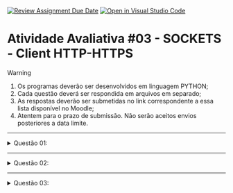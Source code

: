 [![Review Assignment Due Date](https://classroom.github.com/assets/deadline-readme-button-22041afd0340ce965d47ae6ef1cefeee28c7c493a6346c4f15d667ab976d596c.svg)](https://classroom.github.com/a/tnKJsaS8)
[![Open in Visual Studio Code](https://classroom.github.com/assets/open-in-vscode-2e0aaae1b6195c2367325f4f02e2d04e9abb55f0b24a779b69b11b9e10269abc.svg)](https://classroom.github.com/online_ide?assignment_repo_id=17799696&assignment_repo_type=AssignmentRepo)
<h1>Atividade Avaliativa #03 - SOCKETS - Client HTTP-HTTPS</h1>

> [!WARNING]
> 1. Os programas deverão ser desenvolvidos em linguagem PYTHON;
> 2. Cada questão deverá ser respondida em arquivos em separado;
> 3. As respostas deverão ser submetidas no link correspondente a essa lista disponível no Moodle;
> 4. Atentem para o prazo de submissão. Não serão aceitos envios posteriores a data limite.  

<!-- --------------------------------------------------------------------------------------------- -->
<hr/>
<details>
  <summary>Questão 01:</summary>
  <br/>
  Com base no arquivo exemplo_01_head_html.py faça as alterações necessárias para solicitar uma URL e gerar um dicionário onde as chaves são as informações do HEADER da resposta as chaves são os valores de cada informação e depois exibir o dicionário na tela.<br/><br/>
</details>

<!-- --------------------------------------------------------------------------------------------- -->
<hr/>
<details>
  <summary>Questão 02:</summary>
  <br/>
  Com base no arquivo exemplo_02_get_html.py faça as alterações necessárias para solicitar uma URL e salvar a resposta da requisição em um arquivo chamado output.html (desconsidere as informações do HEADER da resposta).<br/><br/>

  Deve-se controlar o download do conteúdo da resposta com base no tamanho informado no HEADER, porém em alguns casos essa informação não consta. Como fazer nesse caso?<br/><br/>
</details>

<!-- --------------------------------------------------------------------------------------------- -->
<hr/>
<details>
  <summary>Questão 03:</summary>
  <br/>
  Com base nos arquivos exemplo_03_head_image.py e exemplo_04_get_image.py desenvolva um programa, utilizando a biblioteca SOCKETS que atenda as seguintes especificações:<br/><br/>

  <ol type="a">
    <li>O programa deverá solicitar a URL completa de uma imagem na WEB;</li>
    <li>A partir da URL, separar a parte correspondente ao HOST da parte correspondente ao IMAGE;</li>
    <li>Obter o nome do arquivo da imagem a partir da URL informada;</li>
    <li>Efetuar o download da imagem na mesma pasta do programa, salvando-a com o mesmo nome que ela possui na URL.</li>
  </ol><br/>

  Deve-se controlar o download do conteúdo da resposta com base no tamanho informado no HEADER, porém em alguns casos essa informação não consta. Como fazer nesse caso?<br/><br/>
  Teste esse programa para ver se ele salva arquivos de outros tipos (PDF, MP3, ...). Será necessário fazer alguma alteração para salvar outros tipos de arquivos?<br/><br/>
</details>


